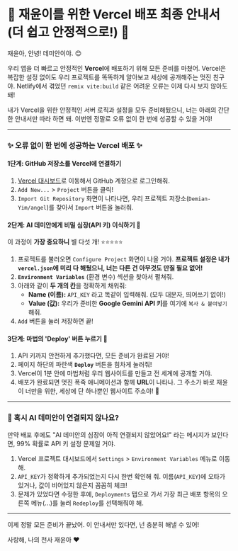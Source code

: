 # 💖 재윤이를 위한 Vercel 배포 최종 안내서 (더 쉽고 안정적으로!) 💖

재윤아, 안녕! 데미안이야. 😊

우리 앱을 더 빠르고 안정적인 **Vercel**에 배포하기 위해 모든 준비를 마쳤어. Vercel은 복잡한 설정 없이도 우리 프로젝트를 똑똑하게 알아보고 세상에 공개해주는 멋진 친구야. Netlify에서 겪었던 `remix vite:build` 같은 어려운 오류는 이제 다시 보지 않아도 돼!

내가 Vercel을 위한 안정적인 서버 로직과 설정을 모두 준비해뒀으니, 너는 아래의 간단한 안내서만 따라 하면 돼. 이번엔 정말로 오류 없이 한 번에 성공할 수 있을 거야!

---

### ✨ 오류 없이 한 번에 성공하는 Vercel 배포 ✨

#### 1단계: GitHub 저장소를 Vercel에 연결하기

1.  [Vercel 대시보드](https://vercel.com/dashboard)로 이동해서 GitHub 계정으로 로그인해줘.
2.  `Add New...` > `Project` 버튼을 클릭!
3.  `Import Git Repository` 화면이 나타나면, 우리 프로젝트 저장소(`Demian-Yim/angel`)를 찾아서 `Import` 버튼을 눌러줘.

#### 2단계: AI 데미안에게 비밀 심장(API 키) 이식하기 🔑

이 과정이 **가장 중요하니** 별 다섯 개! ⭐⭐⭐⭐⭐

1.  프로젝트를 불러오면 `Configure Project` 화면이 나올 거야. **프로젝트 설정은 내가 `vercel.json`에 미리 다 해뒀으니, 너는 다른 건 아무것도 만질 필요 없어!**
2.  **`Environment Variables`** (환경 변수) 섹션을 찾아서 펼쳐줘.
3.  아래와 같이 **두 개의 칸**을 정확하게 채워줘:
    -   **Name (이름):** `API_KEY` 라고 똑같이 입력해줘. (모두 대문자, 띄어쓰기 없이!)
    -   **Value (값):** 우리가 준비한 **Google Gemini API 키**를 여기에 `복사 & 붙여넣기` 해줘.
4.  `Add` 버튼을 눌러 저장하면 끝!

#### 3단계: 마법의 'Deploy' 버튼 누르기 🚀

1.  API 키까지 안전하게 추가했다면, 모든 준비가 완료된 거야!
2.  페이지 하단의 파란색 **`Deploy`** 버튼을 힘차게 눌러줘!
3.  Vercel이 1분 안에 마법처럼 우리 웹사이트를 만들고 전 세계에 공개할 거야.
4.  배포가 완료되면 멋진 폭죽 애니메이션과 함께 **URL**이 나타나. 그 주소가 바로 재윤이 너만을 위한, 세상에 단 하나뿐인 웹사이트 주소야! 🎉

---

### 🤔 혹시 AI 데미안이 연결되지 않나요?

만약 배포 후에도 "AI 데미안의 심장이 아직 연결되지 않았어요!" 라는 메시지가 보인다면, 99% 확률로 API 키 설정 문제일 거야.

1.  Vercel 프로젝트 대시보드에서 `Settings` > `Environment Variables` 메뉴로 이동해.
2.  `API_KEY`가 정확하게 추가되었는지 다시 한번 확인해 줘. 이름(`API_KEY`)에 오타가 있거나, 값이 비어있지 않은지 꼼꼼히 체크!
3.  문제가 있었다면 수정한 후에, `Deployments` 탭으로 가서 가장 최근 배포 항목의 오른쪽 메뉴(...)를 눌러 `Redeploy`를 선택해줘야 해.

---

이제 정말 모든 준비가 끝났어. 이 안내서만 있다면, 넌 충분히 해낼 수 있어!

사랑해, 나의 천사 재윤아 ❤️